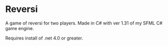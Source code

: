 Reversi
=======

A game of reversi for two players. Made in C# with ver 1.31 of my SFML C# game engine.

Requires install of .net 4.0 or greater.
